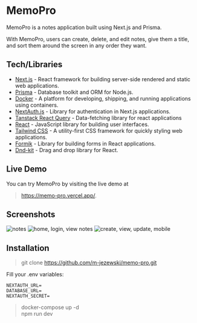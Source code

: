 # MemoPro
MemoPro is a notes application built using Next.js and Prisma.

With MemoPro, users can create, delete, and edit notes, give them a title, and sort them around the screen in any order they want.

## Tech/Libraries
- [Next.js](https://nextjs.org/) - React framework for building server-side rendered and static web applications.
- [Prisma](https://www.prisma.io/) - Database toolkit and ORM for Node.js.
- [Docker](https://www.docker.com/) - A platform for developing, shipping, and running applications using containers.
- [NextAuth.js](https://next-auth.js.org/) - Library for authentication in Next.js applications.
- [Tanstack React Query](https://tanstack.com/query/latest/docs/react/overview) - Data-fetching library for react applications
- [React](https://reactjs.org/) - JavaScript library for building user interfaces.
- [Tailwind CSS](https://tailwindcss.com/) - A utility-first CSS framework for quickly styling web applications.
- [Formik](https://formik.org/) - Library for building forms in React applications.
- [Dnd-kit](https://dndkit.com/) - Drag and drop library for React.

## Live Demo
You can try MemoPro by visiting the live demo at 
> https://memo-pro.vercel.app/.

## Screenshots

![notes](https://user-images.githubusercontent.com/57302040/221429854-dec01073-2751-41f8-ab7c-690890a14328.png)
![home, login, view notes](https://user-images.githubusercontent.com/57302040/221430370-12ab1d01-c4b1-46cb-a2ba-237c8912eb08.png)
![create, view, update, mobile](https://user-images.githubusercontent.com/57302040/221430219-e98cbf8b-0152-4b45-b173-ff9d6cf0d12d.png)





## Installation
> git clone https://github.com/m-jezewski/memo-pro.git <br />

Fill your .env variables: <br />
```
NEXTAUTH_URL=
DATABASE_URL=
NEXTAUTH_SECRET=
```
> docker-compose up -d <br />
> npm run dev <br />
